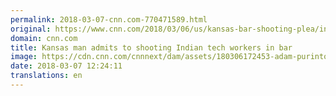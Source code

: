 ```yaml
---
permalink: 2018-03-07-cnn.com-770471589.html
original: https://www.cnn.com/2018/03/06/us/kansas-bar-shooting-plea/index.html
domain: cnn.com
title: Kansas man admits to shooting Indian tech workers in bar
image: https://cdn.cnn.com/cnnnext/dam/assets/180306172453-adam-purinton-in-court-feb-27-restricted-super-tease.jpg
date: 2018-03-07 12:24:11
translations: en
---
```


